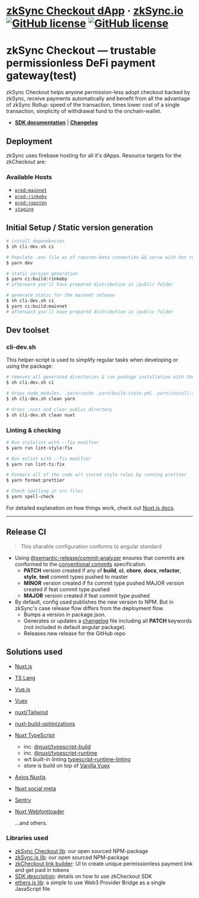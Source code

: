 # [zkSync Checkout dApp](https://checkout.zksync.io) &middot; [zkSync.io](https://zksync.io/)  [![GitHub license](https://img.shields.io/badge/license-MIT-blue.svg)](./LICENSE-MIT) [![GitHub license](https://img.shields.io/badge/license-Apache%202-blue)](./LICENSE-APACHE)

# zkSync Checkout — trustable permissionless DeFi payment gateway(test)

zkSync Checkout helps anyone permission-less adopt checkout backed by zkSync, receive payments automatically and benefit from all the advantage of zkSync Rollup: speed of the transaction, times lower cost of a single transaction, simplicity of withdrawal fund to the onchain-wallet.

* **[SDK documentation](https://zksync.io/api/sdk/checkout/)** | [**Changelog**](CHANGELOG.md)

## Deployment

zkSync uses firebase hosting for all it's dApps.
Resource targets for the zkCheckout are:

### Available Hosts

* [```prod-mainnet```](https://checkout.zksync.io)
* [```prod-rinkeby```](https://checkout-rinkeby.zksync.io)
* [```prod-ropsten```](https://checkout-ropsten.zksync.io)
* [```staging```](https://staging-checkout-v1.zksync.dev/link)

## Initial Setup / Static version generation

``` bash
# install dependencies
$ sh cli-dev.sh ci

# Populate .env file as of ropsten-beta connection && serve with hot reload at localhost:3000
$ yarn dev

# static version generation
$ yarn ci:build:rinkeby
# afterward you'll have prepared distributive in /public folder

# generate static for the mainnet release
$ sh cli-dev.sh ci
$ yarn ci:build:mainnet
# afterward you'll have prepared distributive in /public folder

```

## Dev toolset

### cli-dev.sh

This helper-script is used to simplify regular tasks when developing or using the package:

```bash
# removes all generated directories & run package installation with the yarn2.* based on stored yarn.lock with the modifier --check-cache
$ sh cli-dev.sh ci

# drops node_modules, .yarn/cache .yarn/build-state.yml .yarn/install-state.gz & trigger cache flushing (yarn cache clean --all)
$ sh cli-dev.sh clean yarn

# drops .nuxt and clear public directory
$ sh cli-dev.sh clean nuxt
```

### Linting & checking

```bash
# Run stylelint with --fix modifier
$ yarn run lint-style:fix

# Run eslint with --fix modifier
$ yarn run lint-ts:fix

# Formats all of the code w/t stored style rules by running prettier
$ yarn format:prettier

# Check spelling in src files
$ yarn spell-check
```

For detailed explanation on how things work, check out [Nuxt.js docs](https://nuxtjs.org).

---


## Release CI

> This sharable configuration conforms to angular standard

* Using [@semantic-release/commit-analyzer](https://github.com/semantic-release/commit-analyzer) ensures that commits are conformed to the [conventional commits](https://www.conventionalcommits.org/en/v1.0.0-beta.4/) specification. 
    * **PATCH** version created if any of **build**, **ci**, **chore**, **docs**, **refactor**, **style**, **test** commit types pushed to master 
    * **MINOR** version created if fix commit type pushed MAJOR version created if feat commit type pushed
    * **MAJOR** version created if feat commit type pushed
* By default, config used publishes the new version to NPM. But in zkSync's case release flow differs from the deployment flow.
    * Bumps a version in package.json. 
    * Generates or updates a [changelog](CHANGELOG.md) file including all **PATCH** keywords (not included in default angular package). 
    * Releases new release for the GitHub repo

## Solutions used

* [Nuxt.js](https://nuxtjs.org)
* [TS Lang](https://www.typescriptlang.org)
* [Vue.js](https://vuejs.org)
* [Vuex](https://vuex.vuejs.org)
* [nuxt/Tailwind](https://tailwindcss.nuxtjs.org/)
* [nuxt-build-optimizations](https://github.com/harlan-zw/nuxt-build-optimizations)
* [Nuxt TypeScript](https://typescript.nuxtjs.org/)
   * inc. [@nuxt/typescript-build](https://typescript.nuxtjs.org/guide/setup)
   * inc. [@nuxt/typescript-runtime](https://typescript.nuxtjs.org/guide/runtime)
   * w/t built-in linting [typescript-runtime-linting](https://typescript.nuxtjs.org/guide/lint)
   * store is build on top of [Vanilla Vuex](https://typescript.nuxtjs.org/cookbook/store#vanilla)
* [Axios Nuxtjs](https://axios.nuxtjs.org/) 
* [Nuxt social meta](https://github.com/AlekseyPleshkov/nuxt-social-meta) 
* [Sentry](https://sentry.nuxtjs.org/) 
* [Nuxt Webfontloader](https://github.com/Developmint/nuxt-webfontloader)

  ...and others.

### Libraries used  

* [zkSync Checkout lib](https://www.npmjs.com/package/zksync-checkout): our open sourced NPM-package
* [zkSync.js lib](https://www.npmjs.com/package/zksync-checkout): our open sourced NPM-package
* [zkCheckout link builder](https://checkout.zksync.io/link): UI to create unique permissionless payment link and get paid in tokens
* [SDK description](https://zksync.io/api/sdk/checkout/): details on how to use zkCheckout SDK
* [ethers.js lib](https://docs.ethers.io/v5/): a simple to use Web3 Provider Bridge as a single JavaScript file
